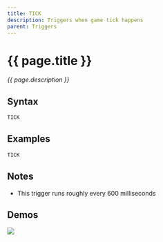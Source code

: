 ```yaml
---
title: TICK
description: Triggers when game tick happens
parent: Triggers
---
```


# {{ page.title }}

_{{ page.description }}_

## Syntax

```java
TICK 
```

## Examples

```java
TICK
```

## Notes

- This trigger runs roughly every 600 milliseconds

## Demos

![](https//i.imgur.com/PKwPwp1.gif)

